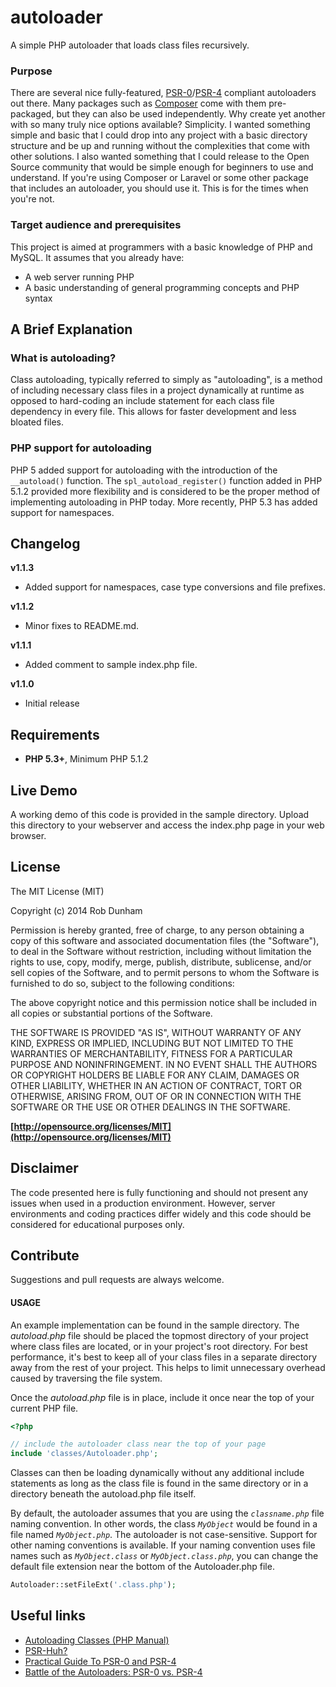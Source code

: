 autoloader
==========

A simple PHP autoloader that loads class files recursively.

### Purpose

There are several nice fully-featured, [PSR-0](http://www.php-fig.org/psr/psr-0/)/[PSR-4](http://www.php-fig.org/psr/psr-4/) compliant autoloaders out there.  Many
packages such as [Composer]() come with them pre-packaged, but they can also be
used independently.  Why create yet another with so many truly nice options
available?  Simplicity.  I wanted something simple and basic that I could drop
into any project with a basic directory structure and be up and running without
the complexities that come with other solutions.  I also wanted something that
I could release to the Open Source community that would be simple enough for
beginners to use and understand.  If you're using Composer or Laravel or some
other package that includes an autoloader, you should use it.  This is for the
times when you're not.

### Target audience and prerequisites
This project is aimed at programmers with a basic knowledge of PHP and MySQL.
It assumes that you already have:
* A web server running PHP
* A basic understanding of general programming concepts and PHP syntax

## A Brief Explanation

### What is autoloading?
Class autoloading, typically referred to simply as "autoloading", is a method
of including necessary class files in a project dynamically at runtime as
opposed to hard-coding an include statement for each class file dependency in
every file.  This allows for faster development and less bloated files.

### PHP support for autoloading
PHP 5 added support for autoloading with the introduction of the `__autoload()`
function.  The `spl_autoload_register()` function added in PHP 5.1.2 provided
more flexibility and is considered to be the proper method of implementing
autoloading in PHP today.  More recently, PHP 5.3 has added support for
namespaces.

## Changelog

**v1.1.3**
* Added support for namespaces, case type conversions and file prefixes.

**v1.1.2**
* Minor fixes to README.md.

**v1.1.1**
* Added comment to sample index.php file.

**v1.1.0**
* Initial release


## Requirements

* **PHP 5.3+**, Minimum PHP 5.1.2

## Live Demo
A working demo of this code is provided in the sample directory.  Upload this
directory to your webserver and access the index.php page in your web browser.

## License

The MIT License (MIT)

Copyright (c) 2014 Rob Dunham

Permission is hereby granted, free of charge, to any person obtaining a copy
of this software and associated documentation files (the "Software"), to deal
in the Software without restriction, including without limitation the rights
to use, copy, modify, merge, publish, distribute, sublicense, and/or sell
copies of the Software, and to permit persons to whom the Software is
furnished to do so, subject to the following conditions:

The above copyright notice and this permission notice shall be included in all
copies or substantial portions of the Software.

THE SOFTWARE IS PROVIDED "AS IS", WITHOUT WARRANTY OF ANY KIND, EXPRESS OR
IMPLIED, INCLUDING BUT NOT LIMITED TO THE WARRANTIES OF MERCHANTABILITY,
FITNESS FOR A PARTICULAR PURPOSE AND NONINFRINGEMENT. IN NO EVENT SHALL THE
AUTHORS OR COPYRIGHT HOLDERS BE LIABLE FOR ANY CLAIM, DAMAGES OR OTHER
LIABILITY, WHETHER IN AN ACTION OF CONTRACT, TORT OR OTHERWISE, ARISING FROM,
OUT OF OR IN CONNECTION WITH THE SOFTWARE OR THE USE OR OTHER DEALINGS IN THE
SOFTWARE.

**[http://opensource.org/licenses/MIT](http://opensource.org/licenses/MIT)**

## Disclaimer

The code presented here is fully functioning and should not present any issues
when used in a production environment.  However, server environments and coding
practices differ widely and this code should be considered for educational
purposes only.

## Contribute

Suggestions and pull requests are always welcome.

#### USAGE

An example implementation can be found in the sample directory.  The
*autoload.php* file should be placed the topmost directory of your project
where class files are located, or in your project's root directory.  For best
performance, it's best to keep all of your class files in a separate directory
away from the rest of your project.  This helps to limit unnecessary overhead
caused by traversing the file system.

Once the *autoload.php* file is in place, include it once near the top of your
current PHP file.

```php
<?php

// include the autoloader class near the top of your page
include 'classes/Autoloader.php';
```

Classes can then be loading dynamically without any additional include
statements as long as the class file is found in the same directory or in a
directory beneath the autoload.php file itself.

By default, the autoloader assumes that you are using the *`classname.php`* file
naming convention.  In other words, the class *`MyObject`* would be found in a
file named *`MyObject.php`*.  The autoloader is not case-sensitive.  Support for
other naming conventions is available.  If your naming convention uses file
names such as *`MyObject.class`* or *`MyObject.class.php`*, you can change the
default file extension near the bottom of the Autoloader.php file.

```php
Autoloader::setFileExt('.class.php');
```


## Useful links

- [Autoloading Classes (PHP Manual)](http://php.net/manual/en/language.oop5.autoload.php)
- [PSR-Huh?](http://code.tutsplus.com/tutorials/psr-huh--net-29314)
- [Practical Guide To PSR-0 and PSR-4](http://engineeredweb.com/blog/2014/practical-guide-psr0-psr4/)
- [Battle of the Autoloaders: PSR-0 vs. PSR-4](http://www.sitepoint.com/battle-autoloaders-psr-0-vs-psr-4/)
